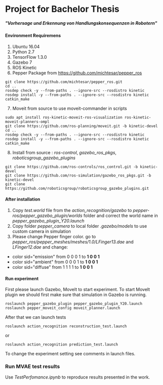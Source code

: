 # Project for Bachelor Thesis
##### "Vorhersage und Erkennung von Handlungskonsequenzen in Robotern"
#### Environment Requiremens
1. Ubuntu 16.04
2. Python 2.7
3. TensorFlow 1.3.0
4. Gazebo 7
5. ROS Kinetic
6. Pepper Package from https://github.com/michtesar/pepper_ros
```
git clone https://github.com/michtesar/pepper_ros.git
cd ..
rosdep check -y --from-paths . --ignore-src --rosdistro kinetic
rosdep install -y --from-paths . --ignore-src --rosdistro kinetic
catkin_make
```
7. Moveit from source to use moveit-commander in scripts
```
sudo apt install ros-kinetic-moveit-ros-visualization ros-kinetic-moveit-planners-ompl 
git clone https://github.com/ros-planning/moveit.git -b kinetic-devel
cd ..
rosdep check -y --from-paths . --ignore-src --rosdistro kinetic
rosdep install -y --from-paths . --ignore-src --rosdistro kinetic
catkin_make
```
8. Install from source : *ros-control*, *gazebo_ros_pkgs*, *roboticsgroup_gazebo_plugins*

```
git clone https://github.com/ros-controls/ros_control.git -b kinetic-devel
git clone https://github.com/ros-simulation/gazebo_ros_pkgs.git -b kinetic-devel
git clone https://github.com/roboticsgroup/roboticsgroup_gazebo_plugins.git
```

#### After installation

1. Copy *test.world* file from the *action_recognition/gazebo*
to *pepper-ros/pepper_gazebo_plugin/worlds* folder and correct the world name in
*pepper_gazebo_plugin_Y20.launch*
2. Copy folder *pepper_camera* to local folder *.gazebo/models* to use custom camera in simulation
3. Please change Pepper finger color.
go to *pepper_ros/pepper_meshes/meshes/1.0/LFinger13.dae* and *LFinger12.dae* and change:
- color sid="emission" from 0 0 0 1 to **1 0 0 1**
- color sid="ambient" from 0 0 0 1 to **1 0 0 1**
- color sid="diffuse" from 1 1 1 1 to **1 0 0 1**
#### Run experiment

First please launch Gazebo, MoveIt to start experiment.
To start MoveIt plugin we should first make sure that simulation in Gazebo is running.

```
roslaunch pepper_gazebo_plugin pepper_gazebo_plugin_Y20.launch
roslaunch pepper_moveit_config moveit_planner.launch
```
After that we can launch tests
```
roslaunch action_recognition reconstruction_test.launch
```
or 
```
roslaunch action_recognition prediction_test.launch
```
To change the experiment setting see comments in launch files.

### Run MVAE test results

Use *TestPerfomance.ipynb* to reproduce results presented in the work.